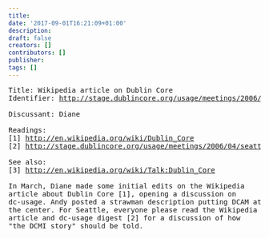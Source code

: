 ```yaml
---
title: 
date: '2017-09-01T16:21:09+01:00'
description: 
draft: false
creators: []
contributors: []
publisher: 
tags: []
---
```


<pre>
Title: Wikipedia article on Dublin Core
Identifier: <a href="/usage/meetings/2006/04/seattle/wikipedia/index.shtml">http://stage.dublincore.org/usage/meetings/2006/04/seattle/wikipedia/index.shtml</a>

Discussant: Diane

Readings:
[1] <a href="http://en.wikipedia.org/wiki/Dublin_Core">http://en.wikipedia.org/wiki/Dublin_Core</a> 
[2] <a href="/usage/meetings/2006/04/seattle/wikipedia/2006-03-21.digest.txt">http://stage.dublincore.org/usage/meetings/2006/04/seattle/wikipedia/2006-03-21.digest.txt</a>

See also:
[3] <a href="http://en.wikipedia.org/wiki/Talk:Dublin_Core">http://en.wikipedia.org/wiki/Talk:Dublin_Core</a>

In March, Diane made some initial edits on the Wikipedia
article about Dublin Core [1], opening a discussion on
dc-usage. Andy posted a strawman description putting DCAM at
the center. For Seattle, everyone please read the Wikipedia
article and dc-usage digest [2] for a discussion of how
"the DCMI story" should be told.

</pre>
